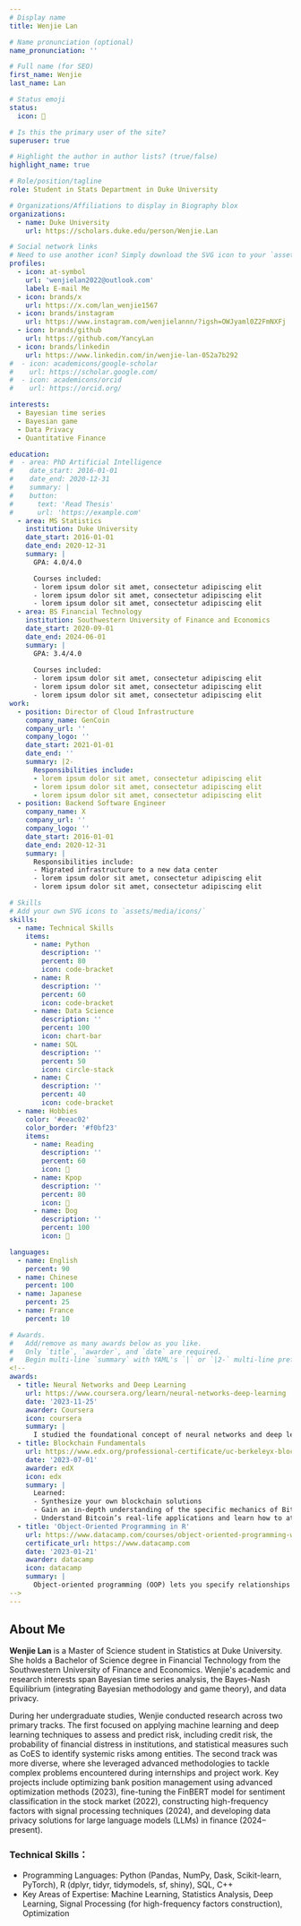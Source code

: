 ```yaml
---
# Display name
title: Wenjie Lan

# Name pronunciation (optional)
name_pronunciation: ''

# Full name (for SEO)
first_name: Wenjie
last_name: Lan

# Status emoji
status:
  icon: 🌼

# Is this the primary user of the site?
superuser: true

# Highlight the author in author lists? (true/false)
highlight_name: true

# Role/position/tagline
role: Student in Stats Department in Duke University

# Organizations/Affiliations to display in Biography blox
organizations:
  - name: Duke University
    url: https://scholars.duke.edu/person/Wenjie.Lan

# Social network links
# Need to use another icon? Simply download the SVG icon to your `assets/media/icons/` folder.
profiles:
  - icon: at-symbol
    url: 'wenjielan2022@outlook.com'
    label: E-mail Me
  - icon: brands/x
    url: https://x.com/lan_wenjie1567
  - icon: brands/instagram
    url: https://www.instagram.com/wenjielannn/?igsh=OWJyaml0Z2FmNXFj
  - icon: brands/github
    url: https://github.com/YancyLan
  - icon: brands/linkedin
    url: https://www.linkedin.com/in/wenjie-lan-052a7b292
#  - icon: academicons/google-scholar
#    url: https://scholar.google.com/
#  - icon: academicons/orcid
#    url: https://orcid.org/

interests:
  - Bayesian time series
  - Bayesian game
  - Data Privacy
  - Quantitative Finance

education:
#  - area: PhD Artificial Intelligence
#    date_start: 2016-01-01
#    date_end: 2020-12-31
#    summary: |
#    button:
#      text: 'Read Thesis'
#      url: 'https://example.com'
  - area: MS Statistics
    institution: Duke University
    date_start: 2016-01-01
    date_end: 2020-12-31
    summary: |
      GPA: 4.0/4.0

      Courses included:
      - lorem ipsum dolor sit amet, consectetur adipiscing elit
      - lorem ipsum dolor sit amet, consectetur adipiscing elit
      - lorem ipsum dolor sit amet, consectetur adipiscing elit
  - area: BS Financial Technology
    institution: Southwestern University of Finance and Economics
    date_start: 2020-09-01
    date_end: 2024-06-01
    summary: |
      GPA: 3.4/4.0
      
      Courses included:
      - lorem ipsum dolor sit amet, consectetur adipiscing elit
      - lorem ipsum dolor sit amet, consectetur adipiscing elit
      - lorem ipsum dolor sit amet, consectetur adipiscing elit
work:
  - position: Director of Cloud Infrastructure
    company_name: GenCoin
    company_url: ''
    company_logo: ''
    date_start: 2021-01-01
    date_end: ''
    summary: |2-
      Responsibilities include:
      - lorem ipsum dolor sit amet, consectetur adipiscing elit
      - lorem ipsum dolor sit amet, consectetur adipiscing elit
      - lorem ipsum dolor sit amet, consectetur adipiscing elit
  - position: Backend Software Engineer
    company_name: X
    company_url: ''
    company_logo: ''
    date_start: 2016-01-01
    date_end: 2020-12-31
    summary: |
      Responsibilities include:
      - Migrated infrastructure to a new data center
      - lorem ipsum dolor sit amet, consectetur adipiscing elit
      - lorem ipsum dolor sit amet, consectetur adipiscing elit

# Skills
# Add your own SVG icons to `assets/media/icons/`
skills:
  - name: Technical Skills
    items:
      - name: Python
        description: ''
        percent: 80
        icon: code-bracket
      - name: R
        description: ''
        percent: 60
        icon: code-bracket
      - name: Data Science
        description: ''
        percent: 100
        icon: chart-bar
      - name: SQL
        description: ''
        percent: 50
        icon: circle-stack
      - name: C
        description: ''
        percent: 40
        icon: code-bracket
  - name: Hobbies
    color: '#eeac02'
    color_border: '#f0bf23'
    items:
      - name: Reading
        description: ''
        percent: 60
        icon: 📘
      - name: Kpop
        description: ''
        percent: 80
        icon: 💃
      - name: Dog
        description: ''
        percent: 100
        icon: 🐶

languages:
  - name: English
    percent: 90
  - name: Chinese
    percent: 100
  - name: Japanese
    percent: 25
  - name: France
    percent: 10

# Awards.
#   Add/remove as many awards below as you like.
#   Only `title`, `awarder`, and `date` are required.
#   Begin multi-line `summary` with YAML's `|` or `|2-` multi-line prefix and indent 2 spaces below.
<!--
awards:
  - title: Neural Networks and Deep Learning
    url: https://www.coursera.org/learn/neural-networks-deep-learning
    date: '2023-11-25'
    awarder: Coursera
    icon: coursera
    summary: |
      I studied the foundational concept of neural networks and deep learning. By the end, I was familiar with the significant technological trends driving the rise of deep learning; build, train, and apply fully connected deep neural networks; implement efficient (vectorized) neural networks; identify key parameters in a neural network’s architecture; and apply deep learning to your own applications.
  - title: Blockchain Fundamentals
    url: https://www.edx.org/professional-certificate/uc-berkeleyx-blockchain-fundamentals
    date: '2023-07-01'
    awarder: edX
    icon: edx
    summary: |
      Learned:
      - Synthesize your own blockchain solutions
      - Gain an in-depth understanding of the specific mechanics of Bitcoin
      - Understand Bitcoin’s real-life applications and learn how to attack and destroy Bitcoin, Ethereum, smart contracts and Dapps, and alternatives to Bitcoin’s Proof-of-Work consensus algorithm
  - title: 'Object-Oriented Programming in R'
    url: https://www.datacamp.com/courses/object-oriented-programming-with-s3-and-r6-in-r
    certificate_url: https://www.datacamp.com
    date: '2023-01-21'
    awarder: datacamp
    icon: datacamp
    summary: |
      Object-oriented programming (OOP) lets you specify relationships between functions and the objects that they can act on, helping you manage complexity in your code. This is an intermediate level course, providing an introduction to OOP, using the S3 and R6 systems. S3 is a great day-to-day R programming tool that simplifies some of the functions that you write. R6 is especially useful for industry-specific analyses, working with web APIs, and building GUIs.
-->
---
```


## About Me

**Wenjie Lan** is a Master of Science student in Statistics at Duke University. She holds a Bachelor of Science degree in Financial Technology from the Southwestern University of Finance and Economics. Wenjie's academic and research interests span Bayesian time series analysis, the Bayes-Nash Equilibrium (integrating Bayesian methodology and game theory), and data privacy.

During her undergraduate studies, Wenjie conducted research across two primary tracks. The first focused on applying machine learning and deep learning techniques to assess and predict risk, including credit risk, the probability of financial distress in institutions, and statistical measures such as CoES to identify systemic risks among entities. The second track was more diverse, where she leveraged advanced methodologies to tackle complex problems encountered during internships and project work. Key projects include optimizing bank position management using advanced optimization methods (2023), fine-tuning the FinBERT model for sentiment classification in the stock market (2022), constructing high-frequency factors with signal processing techniques (2024), and developing data privacy solutions for large language models (LLMs) in finance (2024–present).

### Technical Skills：
- Programming Languages: Python (Pandas, NumPy, Dask, Scikit-learn, PyTorch), R (dplyr, tidyr, tidymodels, sf, shiny), SQL, C++
- Key Areas of Expertise: Machine Learning, Statistics Analysis, Deep Learning, Signal Processing (for high-frequency factors construction), Optimization